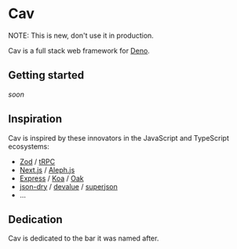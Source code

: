 # Cav

NOTE: This is new, don't use it in production.

Cav is a full stack web framework for [Deno](https://deno.land).

## Getting started

*soon*

## Inspiration

Cav is inspired by these innovators in the JavaScript and TypeScript ecosystems:

- [Zod](https://github.com/colinhacks/zod) / [tRPC](https://trpc.io)
- [Next.js](https://nextjs.org/) / [Aleph.js](https://alephjs.org/)
- [Express](https://expressjs.com/) / [Koa](https://koajs.com/) /
  [Oak](https://oakserver.github.io/oak/)
- [json-dry](https://github.com/11ways/json-dry) /
  [devalue](https://github.com/Rich-Harris/devalue) /
  [superjson](https://github.com/blitz-js/superjson)
- ...

## Dedication

Cav is dedicated to the bar it was named after.
